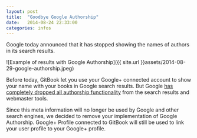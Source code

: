 ```yaml
---
layout: post
title:  "Goodbye Google Authorship"
date:   2014-08-24 22:33:00
categories: infos
---
```

Google today announced that it has stopped showing the names of authors in its search results.

<!-- more -->

![Example of results with Google Authorship]({{ site.url }}assets/2014-08-29-google-authorship.jpeg)

Before today, GitBook let you use your Google+ connected account to show your name with your books in Google search results. But Google [has completely dropped all authorship functionality](https://plus.google.com/u/0/+JohnMueller/posts/HZf3KDP1Dm8) from the search results and webmaster tools.

Since this meta information will no longer be used by Google and other search engines, we decided to remove your implementation of Google Authorship.
Google+ Profile connected to GitBook will still be used to link your user profile to your Google+ profile.
